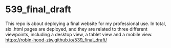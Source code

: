 # 539_final_draft
This repo is about deploying a final website for my professional use. In total, six .html pages are deployed, and they are related to three different viewpoints, including a desktop view, a tablet view and a mobile view.
https://robin-hood-zjw.github.io/539_final_draft/
